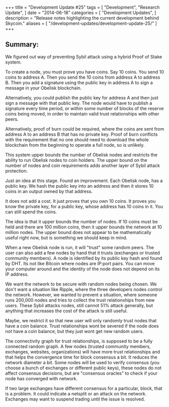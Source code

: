 +++
title = "Development Update #25"
tags = [
    "Development",
    "Research Update",
]
date = "2014-06-18"
categories = [
    "Development Updates",
]
description = "Release notes highlighting the current development behind Skycoin."
aliases = [
	"/development-updates/development-update-25/"
]
+++

## Summary:
We figured out way of preventing Sybil attack using a hybrid Proof of Stake system.

To create a node, you must prove you have coins. Say 10 coins. You send 10 coins to address A. Then you send the 10 coins from address A to address B. Then you add a signature using the public key in address A to sign a message in your Obelisk blockchain.

Alternatively, you could publish the public key for address A and then just sign a message with that public key. The node would have to publish a signature every time period, or within some number of blocks of the reserve coins being moved, in order to maintain valid trust relationships with other peers.

Alternatively, proof of burn could be required, where the coins are sent from address A to an address B that has no private key. Proof of burn conflicts with the requirement that no one should need to download the whole blockchain from the beginning to operate a full node, so is unlikely.

This system upper bounds the number of Obelisk nodes and restricts the ability to run Obelisk nodes to coin holders.  The upper bound on the number of nodes and coin requirements adds another layer of Sybil attack protection.

Just an idea at this stage. Found an improvement. Each Obelisk node, has a public key. We hash the public key into an address and then it stores 10 coins in an output owned by that address.

It does not add a cost. It just proves that you own 10 coins. It proves you know the private key, for a public key, whose address has 10 coins in it. You can still spend the coins.

The idea is that it upper bounds the number of nodes. If 10 coins must be held and there are 100 million coins, then it upper bounds the network at 10 million nodes. The upper bound does not appear to be mathematically useful right now, but is something we should keep in mind.

When a new Obelisk node is run, it will "trust" some random peers. The user can also add a few nodes by hand that it trusts (exchanges or trusted community members). A node is identified by its public key hash and found by DHT. Its not like Bitcoin where nodes are IP:port pairs. You can move your computer around and the identity of the node does not depend on its IP address.

We want the network to be secure with random nodes being chosen. We don't want a situation like Ripple, where the three developers nodes control the network. However, we wanted to prevent a situation, where someone runs 200,000 nodes and tries to collect the trust relationships from new users. These Sybil attacks nodes, still cannot 51% attack generally, but anything that increases the cost of the attack is still useful.

Maybe, we restrict it so that new user will only randomly trust nodes that have a coin balance. Trust relationships wont be severed if the node does not have a coin balance, but they just wont get new random users.

The connectivity graph for trust relationships, is supposed to be a fully connected random graph. A few nodes (trusted community members, exchanges, websites, organizations) will have more trust relationships and that helps the convergence time for block consensus a bit. It reduces the network diameter a bit.  Some nodes will be used to verify consensus (you choose a bunch of exchanges or different public keys), these nodes do not affect consensus decisions, but are "consensus oracles" to check if your node has converged with network.

If two large exchanges have different consensus for a particular, block, that is a problem. It could indicate a netsplit or an attack on the network. Exchanges may want to suspend trading until the issue is resolved.
